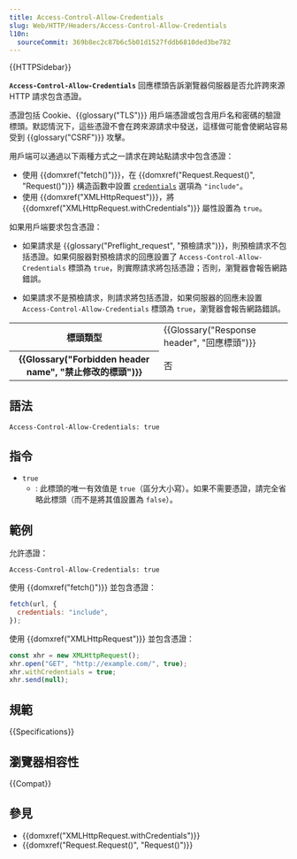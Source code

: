 ```yaml
---
title: Access-Control-Allow-Credentials
slug: Web/HTTP/Headers/Access-Control-Allow-Credentials
l10n:
  sourceCommit: 369b8ec2c87b6c5b01d1527fddb6810ded3be782
---
```


{{HTTPSidebar}}

**`Access-Control-Allow-Credentials`** 回應標頭告訴瀏覽器伺服器是否允許跨來源 HTTP 請求包含憑證。

憑證包括 Cookie、{{glossary("TLS")}} 用戶端憑證或包含用戶名和密碼的驗證標頭。默認情況下，這些憑證不會在跨來源請求中發送，這樣做可能會使網站容易受到 {{glossary("CSRF")}} 攻擊。

用戶端可以通過以下兩種方式之一請求在跨站點請求中包含憑證：

- 使用 {{domxref("fetch()")}}，在 {{domxref("Request.Request()", "Request()")}} 構造函數中設置 [`credentials`](/zh-TW/docs/Web/API/Request/Request#credentials) 選項為 `"include"`。
- 使用 {{domxref("XMLHttpRequest")}}，將 {{domxref("XMLHttpRequest.withCredentials")}} 屬性設置為 `true`。

如果用戶端要求包含憑證：

- 如果請求是 {{glossary("Preflight_request", "預檢請求")}}，則預檢請求不包括憑證。如果伺服器對預檢請求的回應設置了 `Access-Control-Allow-Credentials` 標頭為 `true`，則實際請求將包括憑證；否則，瀏覽器會報告網路錯誤。

- 如果請求不是預檢請求，則請求將包括憑證，如果伺服器的回應未設置 `Access-Control-Allow-Credentials` 標頭為 `true`，瀏覽器會報告網路錯誤。

<table class="properties">
  <tbody>
    <tr>
      <th scope="row">標頭類型</th>
      <td>{{Glossary("Response header", "回應標頭")}}</td>
    </tr>
    <tr>
      <th scope="row">{{Glossary("Forbidden header name", "禁止修改的標頭")}}</th>
      <td>否</td>
    </tr>
  </tbody>
</table>

## 語法

```http
Access-Control-Allow-Credentials: true
```

## 指令

- `true`
  - : 此標頭的唯一有效值是 `true`（區分大小寫）。如果不需要憑證，請完全省略此標頭（而不是將其值設置為 `false`）。

## 範例

允許憑證：

```http
Access-Control-Allow-Credentials: true
```

使用 {{domxref("fetch()")}} 並包含憑證：

```js
fetch(url, {
  credentials: "include",
});
```

使用 {{domxref("XMLHttpRequest")}} 並包含憑證：

```js
const xhr = new XMLHttpRequest();
xhr.open("GET", "http://example.com/", true);
xhr.withCredentials = true;
xhr.send(null);
```

## 規範

{{Specifications}}

## 瀏覽器相容性

{{Compat}}

## 參見

- {{domxref("XMLHttpRequest.withCredentials")}}
- {{domxref("Request.Request()", "Request()")}}
